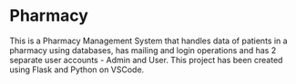 # Pharmacy
This is a Pharmacy Management System that handles data of patients in a pharmacy using databases, has mailing and login operations and has 2 separate user accounts - Admin and User. This project has been created using Flask and Python on VSCode.
